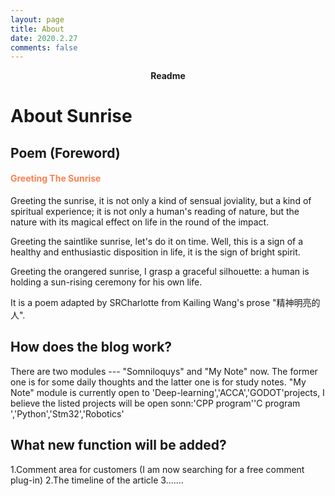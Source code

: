```yaml
---
layout: page
title: About 
date: 2020.2.27
comments: false
---
```

    
<center><a ><b>Readme</b></a> </center>

# About Sunrise

## Poem (Foreword)
#### <font color=#FF7F50> Greeting The Sunrise</font>
Greeting the sunrise,
it is not only a kind of sensual joviality,
but a kind of spiritual experience;
it is not only a human's reading of nature,
but the nature with its magical effect on life in the round of the impact.

Greeting the saintlike sunrise,
let's do it on time.
Well,
this is a sign of a healthy and enthusiastic disposition in life,
it is the sign of bright spirit.

Greeting the orangered sunrise,
I grasp a graceful silhouette:
a human is holding a sun-rising ceremony for his own life.

  
   It is a  poem adapted by SRCharlotte from Kailing Wang's prose "精神明亮的人".

## How does the blog work?
There are two modules --- "Somniloquys" and "My Note" now. 
The former one is for some daily thoughts and the latter one is for study notes.
"My Note" module is currently open to 'Deep-learning','ACCA','GODOT'projects,
I believe the listed projects will be open sonn:'CPP program''C program ','Python','Stm32','Robotics'

## What new function will be added?
1.Comment area for customers (I am now searching for a free comment plug-in)
2.The timeline of the article
3.......









